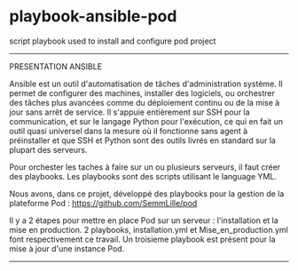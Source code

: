 # playbook-ansible-pod
script playbook used to install and configure pod project

--------------------------------------------------------------------------------------------------------------------------------------------------------

PRESENTATION ANSIBLE

Ansible est un outil d'automatisation de tâches d'administration système. Il permet de configurer des machines, installer des logiciels, ou orchestrer des tâches plus avancées comme du déploiement continu ou de la mise à jour sans arrêt de service. Il s'appuie entièrement sur SSH pour la communication, et sur le langage Python pour l'exécution, ce qui en fait un outil quasi universel dans la mesure où il fonctionne sans agent à préinstaller et que SSH et Python sont des outils livrés en standard sur la plupart des serveurs.


Pour orchester les taches à faire sur un ou plusieurs serveurs, il faut créer des playbooks. Les playbooks sont des scripts utilisant le language YML. 

Nous avons, dans ce projet, développé des playbooks pour la gestion de la plateforme Pod : https://github.com/SemmLille/pod

Il y a 2 étapes pour mettre en place Pod sur un serveur : l'installation et la mise en production. 2 playbooks, installation.yml et Mise_en_production.yml font respectivement ce travail. 
Un troisieme playbook est présent pour la mise à jour d'une instance Pod.

---------------------------------------------------------------------------------------------------------------------------------------------------------

